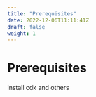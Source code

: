 ```yaml
---
title: "Prerequisites"
date: 2022-12-06T11:11:41Z
draft: false
weight: 1
---
```


# Prerequisites

install cdk and others

